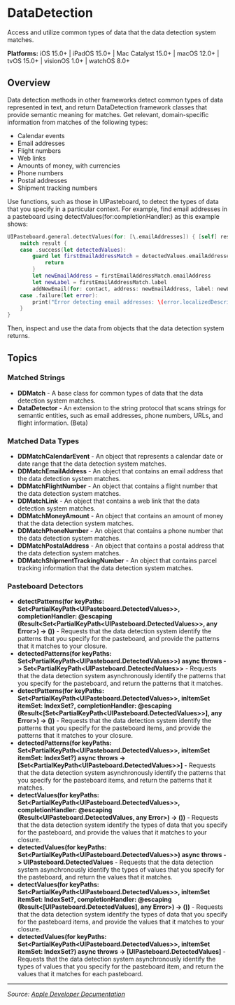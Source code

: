 # DataDetection

Access and utilize common types of data that the data detection system matches.

**Platforms:** iOS 15.0+ | iPadOS 15.0+ | Mac Catalyst 15.0+ | macOS 12.0+ | tvOS 15.0+ | visionOS 1.0+ | watchOS 8.0+

## Overview

Data detection methods in other frameworks detect common types of data represented in text, and return DataDetection framework classes that provide semantic meaning for matches. Get relevant, domain-specific information from matches of the following types:

- Calendar events
- Email addresses
- Flight numbers
- Web links
- Amounts of money, with currencies
- Phone numbers
- Postal addresses
- Shipment tracking numbers

Use functions, such as those in UIPasteboard, to detect the types of data that you specify in a particular context. For example, find email addresses in a pasteboard using detectValues(for:completionHandler:) as this example shows:

```swift
UIPasteboard.general.detectValues(for: [\.emailAddresses]) { [self] result in
    switch result {
    case .success(let detectedValues):
        guard let firstEmailAddressMatch = detectedValues.emailAddresses.first else {
            return
        }
        let newEmailAddress = firstEmailAddressMatch.emailAddress
        let newLabel = firstEmailAddressMatch.label
        addNewEmail(for: contact, address: newEmailAddress, label: newLabel)
    case .failure(let error):
        print("Error detecting email addresses: \(error.localizedDescription)")
    }
}
```

Then, inspect and use the data from objects that the data detection system returns.

## Topics

### Matched Strings
- **DDMatch** - A base class for common types of data that the data detection system matches.
- **DataDetector** - An extension to the string protocol that scans strings for semantic entities, such as email addresses, phone numbers, URLs, and flight information. (Beta)

### Matched Data Types
- **DDMatchCalendarEvent** - An object that represents a calendar date or date range that the data detection system matches.
- **DDMatchEmailAddress** - An object that contains an email address that the data detection system matches.
- **DDMatchFlightNumber** - An object that contains a flight number that the data detection system matches.
- **DDMatchLink** - An object that contains a web link that the data detection system matches.
- **DDMatchMoneyAmount** - An object that contains an amount of money that the data detection system matches.
- **DDMatchPhoneNumber** - An object that contains a phone number that the data detection system matches.
- **DDMatchPostalAddress** - An object that contains a postal address that the data detection system matches.
- **DDMatchShipmentTrackingNumber** - An object that contains parcel tracking information that the data detection system matches.

### Pasteboard Detectors
- **detectPatterns(for keyPaths: Set<PartialKeyPath<UIPasteboard.DetectedValues>>, completionHandler: @escaping (Result<Set<PartialKeyPath<UIPasteboard.DetectedValues>>, any Error>) -> ())** - Requests that the data detection system identify the patterns that you specify for the pasteboard, and provide the patterns that it matches to your closure.
- **detectedPatterns(for keyPaths: Set<PartialKeyPath<UIPasteboard.DetectedValues>>) async throws -> Set<PartialKeyPath<UIPasteboard.DetectedValues>>** - Requests that the data detection system asynchronously identify the patterns that you specify for the pasteboard, and return the patterns that it matches.
- **detectPatterns(for keyPaths: Set<PartialKeyPath<UIPasteboard.DetectedValues>>, inItemSet itemSet: IndexSet?, completionHandler: @escaping (Result<[Set<PartialKeyPath<UIPasteboard.DetectedValues>>], any Error>) -> ())** - Requests that the data detection system identify the patterns that you specify for the pasteboard items, and provide the patterns that it matches to your closure.
- **detectedPatterns(for keyPaths: Set<PartialKeyPath<UIPasteboard.DetectedValues>>, inItemSet itemSet: IndexSet?) async throws -> [Set<PartialKeyPath<UIPasteboard.DetectedValues>>]** - Requests that the data detection system asynchronously identify the patterns that you specify for the pasteboard items, and return the patterns that it matches.
- **detectValues(for keyPaths: Set<PartialKeyPath<UIPasteboard.DetectedValues>>, completionHandler: @escaping (Result<UIPasteboard.DetectedValues, any Error>) -> ())** - Requests that the data detection system identify the types of data that you specify for the pasteboard, and provide the values that it matches to your closure.
- **detectedValues(for keyPaths: Set<PartialKeyPath<UIPasteboard.DetectedValues>>) async throws -> UIPasteboard.DetectedValues** - Requests that the data detection system asynchronously identify the types of values that you specify for the pasteboard, and return the values that it matches.
- **detectValues(for keyPaths: Set<PartialKeyPath<UIPasteboard.DetectedValues>>, inItemSet itemSet: IndexSet?, completionHandler: @escaping (Result<[UIPasteboard.DetectedValues], any Error>) -> ())** - Requests that the data detection system identify the types of data that you specify for the pasteboard items, and provide the values that it matches to your closure.
- **detectedValues(for keyPaths: Set<PartialKeyPath<UIPasteboard.DetectedValues>>, inItemSet itemSet: IndexSet?) async throws -> [UIPasteboard.DetectedValues]** - Requests that the data detection system asynchronously identify the types of values that you specify for the pasteboard item, and return the values that it matches for each pasteboard.

---

*Source: [Apple Developer Documentation](https://developer.apple.com/documentation/DataDetection)*